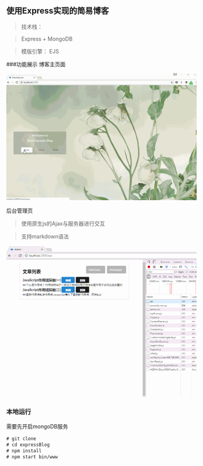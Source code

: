 ## 使用Express实现的简易博客
>技术栈：

> Express + MongoDB

>模版引擎： EJS


###功能展示
博客主页面


![主页面](https://github.com/EpplaLee/imgStorage/blob/master/myblog.gif)

后台管理页
> 使用原生js的Ajax与服务器进行交互

> 支持markdown语法

![后台](https://github.com/EpplaLee/imgStorage/blob/master/myblog2.gif)

### 本地运行
需要先开启mongoDB服务
~~~
# git clone
# cd expressBlog
# npm install
# npm start bin/www
~~~